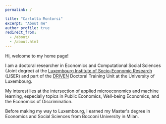```yaml
---
permalink: /

title: "Carlotta Montorsi"
excerpt: "About me"
author_profile: true
redirect_from: 
  - /about/
  - /about.html
---
```

Hi, welcome to my home page! 

I am a doctoral researcher in Economics and Computational Social Sciences (Joint degree) at the [Luxembourg Institute of Socio-Economic Research](https://www.liser.lu/) (LISER) and part of the [DRIVEN](https://driven.uni.lu/) Doctoral Training Unit at the University of Luxembourg.

My interest lies at the intersection of applied microeconomics and machine learning, especially topics in Public Economics, Well-being Economics, and the Economics of Discrimination. 

Before making my way to Luxembourg, I earned my Master's degree in Economics and Social Sciences from Bocconi University in Milan.
